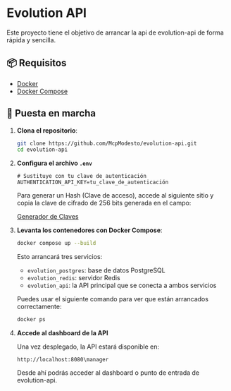 
# Evolution API

Este proyecto tiene el objetivo de arrancar la api de evolution-api de forma rápida y sencilla.

## 📦 Requisitos

- [Docker](https://www.docker.com/)
- [Docker Compose](https://docs.docker.com/compose/)

## 🚀 Puesta en marcha

1. **Clona el repositorio**:

   ```bash
   git clone https://github.com/McpModesto/evolution-api.git
   cd evolution-api
   ```

2. **Configura el archivo `.env`**

   ```env
   # Sustituye con tu clave de autenticación
   AUTHENTICATION_API_KEY=tu_clave_de_autenticación
   ```

   Para generar un Hash (Clave de acceso), accede al siguiente sitio y copia la clave de cifrado de 256 bits generada en el campo:

   [Generador de Claves](https://acte.ltd/utils/randomkeygen)


3. **Levanta los contenedores con Docker Compose**:

   ```bash
   docker compose up --build
   ```

   Esto arrancará tres servicios:

   - `evolution_postgres`: base de datos PostgreSQL
   - `evolution_redis`: servidor Redis
   - `evolution_api`: la API principal que se conecta a ambos servicios

   Puedes usar el siguiente comando para ver que están arrancados correctamente:
      ```bash
   docker ps
   ```

4. **Accede al dashboard de la API**

   Una vez desplegado, la API estará disponible en:

   ```
   http://localhost:8080\manager
   ```

   Desde ahí podrás acceder al dashboard o punto de entrada de evolution-api.